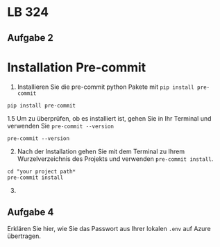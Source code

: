 # LB 324

## Aufgabe 2
# Installation Pre-commit
1. Installieren Sie die pre-commit python Pakete mit `pip install pre-commit`
```
pip install pre-commit
```
1.5 Um zu überprüfen, ob es installiert ist, gehen Sie in Ihr Terminal und verwenden Sie `pre-commit --version`
```
pre-commit --version
```
2. Nach der Installation gehen Sie mit dem Terminal zu Ihrem Wurzelverzeichnis des Projekts und verwenden `pre-commit install`.
```
cd "your project path*
pre-commit install
```
3.
## Aufgabe 4
Erklären Sie hier, wie Sie das Passwort aus Ihrer lokalen `.env` auf Azure übertragen.
